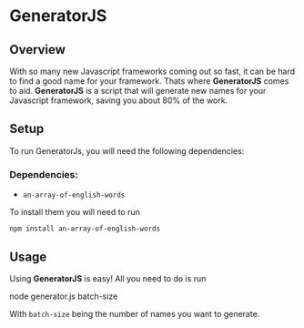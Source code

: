 GeneratorJS
===========
Overview
--------
With so many new Javascript frameworks coming out so fast, it can be hard to find a good name for your framework. Thats where **GeneratorJS** comes to aid. **GeneratorJS**
is a script that will generate new names for your Javascript framework, saving you about 80% of the work.

Setup
-----
To run GeneratorJs, you will need the following dependencies:

### Dependencies:
* `an-array-of-english-words`

To install them you will need to run

	npm install an-array-of-english-words

Usage
-----
Using **GeneratorJS** is easy! All you need to do is run

node generator.js batch-size

With `batch-size` being the number of names you want to generate.
